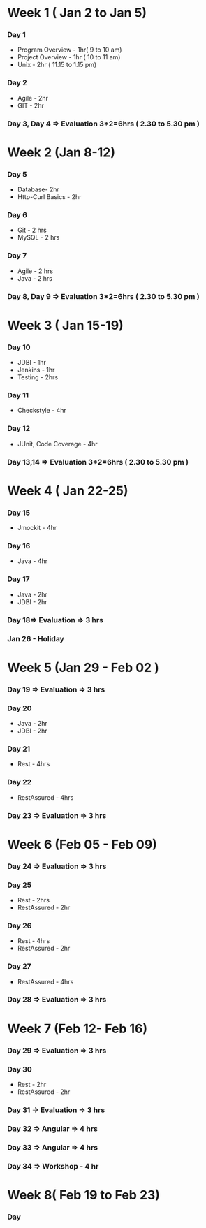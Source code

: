 # Week 1 ( Jan 2 to Jan 5)
### Day 1

* Program Overview - 1hr( 9 to 10 am)
* Project Overview - 1hr ( 10 to 11 am)
* Unix - 2hr ( 11.15 to 1.15 pm)

### Day 2  
* Agile - 2hr 
* GIT - 2hr 

### Day 3, Day 4 => Evaluation 3*2=6hrs ( 2.30 to 5.30 pm ) 

# Week 2 (Jan 8-12)

### Day 5
* Database- 2hr
* Http-Curl Basics - 2hr 

### Day 6
* Git - 2 hrs
* MySQL - 2 hrs

### Day 7
* Agile - 2 hrs
* Java - 2 hrs

### Day 8, Day 9 => Evaluation 3*2=6hrs ( 2.30 to 5.30 pm ) 

# Week 3 ( Jan 15-19)

### Day 10
* JDBI - 1hr
* Jenkins - 1hr
* Testing - 2hrs

### Day 11
* Checkstyle - 4hr

### Day 12
* JUnit, Code Coverage - 4hr

### Day 13,14 => Evaluation 3*2=6hrs ( 2.30 to 5.30 pm ) 

# Week 4 ( Jan 22-25)

### Day 15
* Jmockit - 4hr

### Day 16
* Java - 4hr

### Day 17
* Java - 2hr
* JDBI - 2hr

### Day 18=> Evaluation => 3 hrs 
### Jan 26 - Holiday

# Week 5 (Jan 29 - Feb 02 )

### Day 19 => Evaluation => 3 hrs
### Day 20
* Java - 2hr
* JDBI - 2hr

### Day 21
* Rest - 4hrs

### Day 22
* RestAssured - 4hrs

### Day 23 => Evaluation => 3 hrs

# Week 6 (Feb 05 - Feb 09)

### Day 24 => Evaluation => 3 hrs
### Day 25
* Rest - 2hrs
* RestAssured - 2hr
### Day 26
* Rest - 4hrs
* RestAssured - 2hr

### Day 27
* RestAssured - 4hrs

### Day 28 => Evaluation => 3 hrs

# Week 7 (Feb 12- Feb 16)
### Day 29 => Evaluation => 3 hrs

### Day 30 
* Rest - 2hr
* RestAssured - 2hr

### Day 31 => Evaluation => 3 hrs

### Day 32 =>  Angular => 4 hrs
### Day 33 => Angular => 4 hrs
### Day 34 => Workshop - 4 hr

# Week 8( Feb 19 to Feb 23)
### Day 






